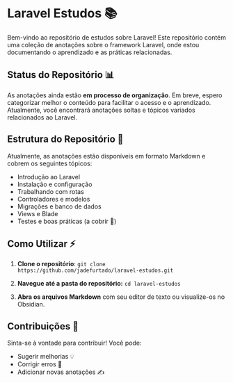 # Laravel Estudos 📚

Bem-vindo ao repositório de estudos sobre Laravel! Este repositório contém uma coleção de anotações sobre o framework Laravel, onde estou documentando o aprendizado e as práticas relacionadas.

## Status do Repositório 📊

As anotações ainda estão **em processo de organização**. Em breve, espero categorizar melhor o conteúdo para facilitar o acesso e o aprendizado. Atualmente, você encontrará anotações soltas e tópicos variados relacionados ao Laravel.

## Estrutura do Repositório 📁

Atualmente, as anotações estão disponíveis em formato Markdown e cobrem os seguintes tópicos:

- Introdução ao Laravel
- Instalação e configuração
- Trabalhando com rotas
- Controladores e modelos
- Migrações e banco de dados
- Views e Blade
- Testes e boas práticas (a cobrir 🔄)

## Como Utilizar ⚡ 

1. **Clone o repositório**:
   `git clone https://github.com/jadefurtado/laravel-estudos.git`

2. **Navegue até a pasta do repositório:**
`cd laravel-estudos`

3. **Abra os arquivos Markdown** com seu editor de texto ou visualize-os no Obsidian.

## Contribuições 🤝 
Sinta-se à vontade para contribuir! Você pode:

- Sugerir melhorias 💡
- Corrigir erros 🐞
- Adicionar novas anotações ✍️
